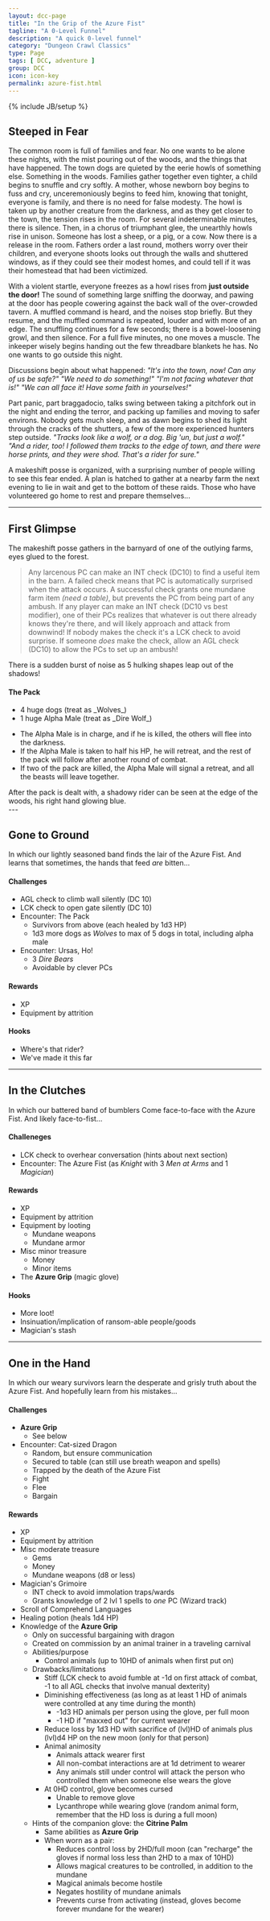 ```yaml
---
layout: dcc-page
title: "In the Grip of the Azure Fist"
tagline: "A 0-Level Funnel"
description: "A quick 0-level funnel"
category: "Dungeon Crawl Classics"
type: Page
tags: [ DCC, adventure ]
group: DCC
icon: icon-key
permalink: azure-fist.html
---
```

{% include JB/setup %}

## Steeped in Fear

The common room is full of families and fear. No one wants to be alone these nights, with the mist pouring out of the woods, and the things that have happened. The town dogs are quieted by the eerie howls of something else. Something in the woods. Families gather together even tighter, a child begins to snuffle and cry softly. A mother, whose newborn boy begins to fuss and cry, unceremoniously begins to feed him, knowing that tonight, everyone is family, and there is no need for false modesty. The howl is taken up by another creature from the darkness, and as they get closer to the town, the tension rises in the room. For several indeterminable minutes, there is silence. Then, in a chorus of triumphant glee, the unearthly howls rise in unison. Someone has lost a sheep, or a pig, or a cow. Now there is a release in the room. Fathers order a last round, mothers worry over their children, and everyone shoots looks out through the walls and shuttered windows, as if they could see their modest homes, and could tell if it was their homestead that had been victimized.

With a violent startle, everyone freezes as a howl rises from **just outside the door!** The sound of something large sniffing the doorway, and pawing at the door has people cowering against the back wall of the over-crowded tavern. A muffled command is heard, and the noises stop briefly. But they resume, and the muffled command is repeated, louder and with more of an edge. The snuffling continues for a few seconds; there is a bowel-loosening growl, and then silence. For a full five minutes, no one moves a muscle. The inkeeper wisely begins handing out the few threadbare blankets he has. No one wants to go outside this night.

Discussions begin about what happened:
_"It's into the town, now! Can any of us be safe?"_
_"We need to do something!"_
_"I'm not facing whatever that is!"_
_"We can all face it! Have some faith in yourselves!"_

Part panic, part braggadocio, talks swing between taking a pitchfork out in the night and ending the terror, and packing up families and moving to safer environs. Nobody gets much sleep, and as dawn begins to shed its light through the cracks of the shutters, a few of the more experienced hunters step outside. _"Tracks look like a wolf, or a dog. Big 'un, but just a wolf."_ _"And a rider, too! I followed them tracks to the edge of town, and there were horse prints, and they were shod. That's a rider for sure."_

A makeshift posse is organized, with a surprising number of people willing to see this fear ended. A plan is hatched to gather at a nearby farm the next evening to lie in wait and get to the bottom of these raids. Those who have volunteered go home to rest and prepare themselves...

---

## First Glimpse

The makeshift posse gathers in the barnyard of one of the outlying farms, eyes glued to the forest. 

> Any larcenous PC can make an INT check (DC10) to find a useful item in the barn. A failed check means that PC is automatically surprised when the attack occurs. A successful check grants one mundane farm item _(need a table)_, but prevents the PC from being part of any ambush.
> If any player can make an INT check (DC10 vs best modifier), one of their PCs realizes that whatever is out there already knows they're there, and will likely approach and attack from downwind! If nobody makes the check it's a LCK check to avoid surprise. If someone *does* make the check, allow an AGL check (DC10) to allow the PCs to set up an ambush!

There is a sudden burst of noise as 5 hulking shapes leap out of the shadows!

<div class="well well-sm">
<h4>The Pack</h4>
<ul><li>4 huge dogs (treat as _Wolves_)</li>
<li>1 huge Alpha Male (treat as _Dire Wolf_)</li></ul>

<ul><li>The Alpha Male is in charge, and if he is killed, the others will flee into the darkness.</li>
<li>If the Alpha Male is taken to half his HP, he will retreat, and the rest of the pack will follow after another round of combat.</li>
<li>If two of the pack are killed, the Alpha Male will signal a retreat, and all the beasts will leave together.</li></ul>
After the pack is dealt with, a shadowy rider can be seen at the edge of the woods, his right hand glowing blue.
</div>
---

## Gone to Ground

In which our lightly seasoned band finds the lair of the Azure Fist. And learns that sometimes, the hands that feed _are_ bitten...

#### Challenges

* AGL check to climb wall silently (DC 10)
* LCK check to open gate silently (DC 10)
* Encounter: The Pack
    * Survivors from above (each healed by 1d3 HP)
    * 1d3 more dogs as _Wolves_ to max of 5 dogs in total, including alpha male
* Encounter: Ursas, Ho!
    * 3 _Dire Bears_
    * Avoidable by clever PCs

#### Rewards

* XP
* Equipment by attrition

#### Hooks

* Where's that rider?
* We've made it this far

---

## In the Clutches

In which our battered band of bumblers Come face-to-face with the Azure Fist. And likely face-to-fist...

#### Challeneges

* LCK check to overhear conversation (hints about next section)
* Encounter: The Azure Fist (as _Knight_ with 3 _Men at Arms_ and 1 _Magician_)

#### Rewards

* XP
* Equipment by attrition
* Equipment by looting
    * Mundane weapons
    * Mundane armor
* Misc minor treasure
    * Money
    * Minor items
* The **Azure Grip** (magic glove)

#### Hooks

* More loot!
* Insinuation/implication of ransom-able people/goods
* Magician's stash

---

## One in the Hand

In which our weary survivors learn the desperate and grisly truth about the Azure Fist. And hopefully learn from his mistakes...

#### Challenges

* **Azure Grip**
    * See below
* Encounter: Cat-sized Dragon
    * Random, but ensure communication
    * Secured to table (can still use breath weapon and spells)
    * Trapped by the death of the Azure Fist
    * Fight
    * Flee
    * Bargain

#### Rewards

* XP
* Equipment by attrition
* Misc moderate treasure
    * Gems
    * Money
    * Mundane weapons (d8 or less)
* Magician's Grimoire
    * INT check to avoid immolation traps/wards
    * Grants knowledge of 2 lvl 1 spells to _one_ PC (Wizard track)
* Scroll of Comprehend Languages
* Healing potion (heals 1d4 HP)
* Knowledge of the **Azure Grip**
    * Only on successful bargaining with dragon
    * Created on commission by an animal trainer in a traveling carnival
    * Abilities/purpose
        * Control animals (up to 10HD of animals when first put on)
    * Drawbacks/limitations
        * Stiff (LCK check to avoid fumble at -1d on first attack of combat, -1 to all AGL checks that involve manual dexterity)
        * Diminishing effectiveness (as long as at least 1 HD of animals were controlled at any time during the month)
            * -1d3 HD animals per person using the glove, per full moon
            * -1 HD if "maxxed out" for current wearer
        * Reduce loss by 1d3 HD with sacrifice of (lvl)HD of animals plus (lvl)d4 HP on the new moon (only for that person)
        * Animal animosity
            * Animals attack wearer first
            * All non-combat interactions are at 1d detriment to wearer
            * Any animals still under control will attack the person who controlled them when someone else wears the glove
        * At 0HD control, glove becomes cursed
            * Unable to remove glove
            * Lycanthrope while wearing glove (random animal form, remember that the HD loss is during a full moon)
    * Hints of the companion glove: the **Citrine Palm**
        * Same abilities as **Azure Grip**
        * When worn as a pair:
            * Reduces control loss by 2HD/full moon (can "recharge" the gloves if normal loss less than 2HD to a max of 10HD)
            * Allows magical creatures to be controlled, in addition to the mundane
            * Magical animals become hostile
            * Negates hostility of mundane animals
            * Prevents curse from activating (instead, gloves become forever mundane for the wearer)